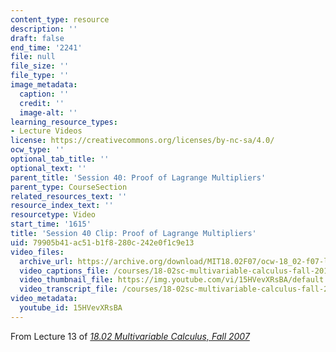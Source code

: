 ```yaml
---
content_type: resource
description: ''
draft: false
end_time: '2241'
file: null
file_size: ''
file_type: ''
image_metadata:
  caption: ''
  credit: ''
  image-alt: ''
learning_resource_types:
- Lecture Videos
license: https://creativecommons.org/licenses/by-nc-sa/4.0/
ocw_type: ''
optional_tab_title: ''
optional_text: ''
parent_title: 'Session 40: Proof of Lagrange Multipliers'
parent_type: CourseSection
related_resources_text: ''
resource_index_text: ''
resourcetype: Video
start_time: '1615'
title: 'Session 40 Clip: Proof of Lagrange Multipliers'
uid: 79905b41-ac51-b1f8-280c-242e0f1c9e13
video_files:
  archive_url: https://archive.org/download/MIT18.02F07/ocw-18_02-f07-lec13_300k.mp4
  video_captions_file: /courses/18-02sc-multivariable-calculus-fall-2010/15HVevXRsBA_captions.vtt
  video_thumbnail_file: https://img.youtube.com/vi/15HVevXRsBA/default.jpg
  video_transcript_file: /courses/18-02sc-multivariable-calculus-fall-2010/15HVevXRsBA_transcript.pdf
video_metadata:
  youtube_id: 15HVevXRsBA
---
```

From Lecture 13 of [_18.02 Multivariable Calculus, Fall 2007_](/courses/18-02-multivariable-calculus-fall-2007/video_galleries/video-lectures)